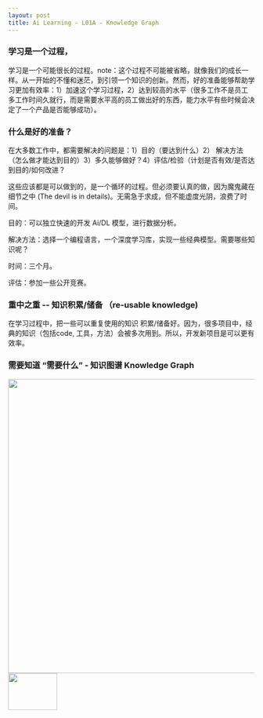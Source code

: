 ```yaml
---
layout: post
title: Ai Learning - L01A - Knowledge Graph
---
```


### 学习是一个过程，

学习是一个可能很长的过程。note：这个过程不可能被省略，就像我们的成长一样。从一开始的不懂和迷茫，到引领一个知识的创新。然而，好的准备能够帮助学习更加有效率：1）加速这个学习过程，2）达到较高的水平（很多工作不是员工多工作时间久就行，而是需要水平高的员工做出好的东西，能力水平有些时候会决定了一个产品是否能够成功）。

### 什么是好的准备？

在大多数工作中，都需要解决的问题是：1）目的（要达到什么）2） 解决方法（怎么做才能达到目的）3）多久能够做好？4）评估/检验（计划是否有效/是否达到目的/如何改进？

这些应该都是可以做到的，是一个循环的过程。但必须要认真的做，因为魔鬼藏在细节之中 (The devil is in details)。无需急于求成，但不能虚度光阴，浪费了时间。

目的：可以独立快速的开发 Ai/DL 模型，进行数据分析。

解决方法：选择一个编程语言，一个深度学习库，实现一些经典模型。需要哪些知识呢？

时间：三个月。

评估：参加一些公开竞赛。 



### 重中之重 -- 知识积累/储备 （re-usable knowledge)

在学习过程中，把一些可以重复使用的知识 积累/储备好。因为，很多项目中，经典的知识（包括code, 工具，方法）会被多次用到。所以，开发新项目是可以更有效率。



### 需要知道 “需要什么” - 知识图谱 Knowledge Graph

<img src="https://Fallingsnow2020.github.io/img/AiLearning-KG-01a.png" width='600x'>

<img src="https://FallingSnow2020.github.io/img/icon01a.jpg" width="100" height="75">



